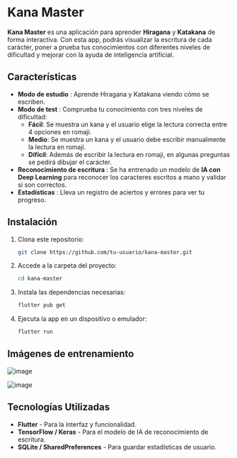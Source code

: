 # Kana Master

**Kana Master** es una aplicación para aprender **Hiragana** y **Katakana** de forma interactiva. Con esta app, podrás visualizar la escritura de cada carácter, poner a prueba tus conocimientos con diferentes niveles de dificultad y mejorar con la ayuda de inteligencia artificial. 

##  Características

- **Modo de estudio** : Aprende Hiragana y Katakana viendo cómo se escriben.
- **Modo de test** : Comprueba tu conocimiento con tres niveles de dificultad:
  - **Fácil**: Se muestra un kana y el usuario elige la lectura correcta entre 4 opciones en romaji.
  - **Medio**: Se muestra un kana y el usuario debe escribir manualmente la lectura en romaji.
  - **Difícil**: Además de escribir la lectura en romaji, en algunas preguntas se pedirá dibujar el carácter.
- **Reconocimiento de escritura** : Se ha entrenado un modelo de **IA con Deep Learning** para reconocer los caracteres escritos a mano y validar si son correctos.
- **Estadísticas** : Lleva un registro de aciertos y errores para ver tu progreso.

##  Instalación

1. Clona este repositorio:
   ```bash
   git clone https://github.com/tu-usuario/kana-master.git
   ```
2. Accede a la carpeta del proyecto:
   ```bash
   cd kana-master
   ```
3. Instala las dependencias necesarias:
   ```bash
   flutter pub get
   ```
4. Ejecuta la app en un dispositivo o emulador:
   ```bash
   flutter run
   ```

##  Imágenes de entrenamiento

![image](https://github.com/user-attachments/assets/ad3a28d1-e67d-42f9-a445-b84789c7af33)

![image](https://github.com/user-attachments/assets/f3b50ee3-0dfa-4235-9463-30c780ca1d84)

##  Tecnologías Utilizadas

- **Flutter**  - Para la interfaz y funcionalidad.
- **TensorFlow / Keras**  - Para el modelo de IA de reconocimiento de escritura.
- **SQLite / SharedPreferences**  - Para guardar estadísticas de usuario.
